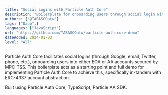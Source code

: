 ```yaml
---
title: "Social Logins with Particle Auth Core"
description: "Boilerplate for onboarding users through social login with Particle Auth Core using React."
authors: ["@TABASCOatw"]
tags: ["Dapp",]
languages: ["JavaScript"]
url: "https://github.com/TABASCOatw/particle-auth-core-demo"
dateAdded: 2024-01-03
level: "All"
---
```


Particle Auth Core facilitates social logins (through Google, email, Twitter, phone, etc.), onboarding users into either EOA or AA accounts secured by MPC-TSS. This boilerplate acts as a starting point and full demo for implementing Particle Auth Core to achieve this, specifically in-tandem with ERC-4337 account abstraction.

Built using Particle Auth Core, TypeScript, Particle AA SDK.